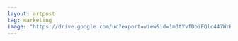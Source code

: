 ```yaml
---
layout: artpost
tag: marketing
image: "https://drive.google.com/uc?export=view&id=1m3tYvfDbiFQlc447WrK_JqO3g6RnV7YZ"
---
```


